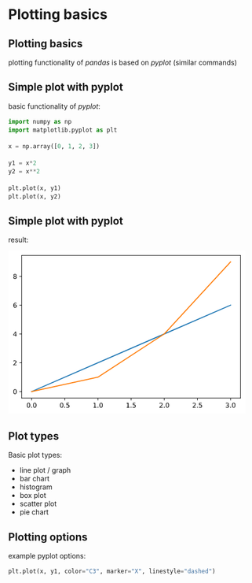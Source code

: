 # Plotting basics

## Plotting basics

plotting functionality of _pandas_ is based on _pyplot_ (similar commands)

## Simple plot with pyplot

basic functionality of _pyplot_:

```py
import numpy as np
import matplotlib.pyplot as plt

x = np.array([0, 1, 2, 3])

y1 = x*2
y2 = x**2

plt.plot(x, y1)
plt.plot(x, y2)
```

## Simple plot with pyplot

result:

<img src="assets/pyplot-simple-graphs.png" alt="Simple plot in pyplot" />

## Plot types

Basic plot types:

- line plot / graph
- bar chart
- histogram
- box plot
- scatter plot
- pie chart

## Plotting options

example pyplot options:

```py
plt.plot(x, y1, color="C3", marker="X", linestyle="dashed")
```
